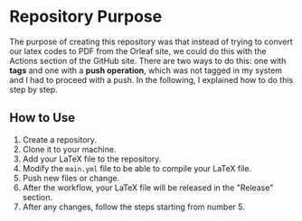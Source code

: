 # Repository Purpose

The purpose of creating this repository was that instead of trying to convert our latex codes to PDF from the Orleaf site, we could do this with the Actions section of the GitHub site. 
There are two ways to do this: one with **tags** and one with a **push operation**, which was not tagged in my system and I had to proceed with a push. In the following, I explained how to do this step by step.

## How to Use


1. Create a repository.
2. Clone it to your machine.
3. Add your LaTeX file to the repository.
4. Modify the `main.yml` file to be able to compile your LaTeX file.
5. Push new files or change.
6. After the workflow, your LaTeX file will be released in the "Release" section.
7. After any changes, follow the steps starting from number 5.